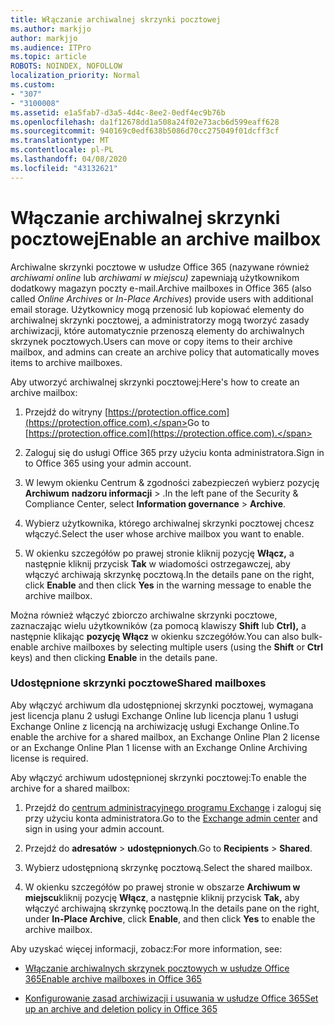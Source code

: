 ```yaml
---
title: Włączanie archiwalnej skrzynki pocztowej
ms.author: markjjo
author: markjjo
ms.audience: ITPro
ms.topic: article
ROBOTS: NOINDEX, NOFOLLOW
localization_priority: Normal
ms.custom:
- "307"
- "3100008"
ms.assetid: e1a5fab7-d3a5-4d4c-8ee2-0edf4ec9b76b
ms.openlocfilehash: da1f12678dd1a508a24f02e73acb6d599eaff628
ms.sourcegitcommit: 940169c0edf638b5086d70cc275049f01dcff3cf
ms.translationtype: MT
ms.contentlocale: pl-PL
ms.lasthandoff: 04/08/2020
ms.locfileid: "43132621"
---
```

# <a name="enable-an-archive-mailbox"></a><span data-ttu-id="0d3e7-102">Włączanie archiwalnej skrzynki pocztowej</span><span class="sxs-lookup"><span data-stu-id="0d3e7-102">Enable an archive mailbox</span></span>

<span data-ttu-id="0d3e7-103">Archiwalne skrzynki pocztowe w usłudze Office 365 (nazywane również *archiwami online* lub *archiwami w miejscu)* zapewniają użytkownikom dodatkowy magazyn poczty e-mail.</span><span class="sxs-lookup"><span data-stu-id="0d3e7-103">Archive mailboxes in Office 365 (also called *Online Archives* or *In-Place Archives*) provide users with additional email storage.</span></span> <span data-ttu-id="0d3e7-104">Użytkownicy mogą przenosić lub kopiować elementy do archiwalnej skrzynki pocztowej, a administratorzy mogą tworzyć zasady archiwizacji, które automatycznie przenoszą elementy do archiwalnych skrzynek pocztowych.</span><span class="sxs-lookup"><span data-stu-id="0d3e7-104">Users can move or copy items to their archive mailbox, and admins can create an archive policy that automatically moves items to archive mailboxes.</span></span>
  
<span data-ttu-id="0d3e7-105">Aby utworzyć archiwalnej skrzynki pocztowej:</span><span class="sxs-lookup"><span data-stu-id="0d3e7-105">Here's how to create an archive mailbox:</span></span>
  
1. <span data-ttu-id="0d3e7-106">Przejdź do witryny [https://protection.office.com](https://protection.office.com).</span><span class="sxs-lookup"><span data-stu-id="0d3e7-106">Go to [https://protection.office.com](https://protection.office.com).</span></span>

2. <span data-ttu-id="0d3e7-107">Zaloguj się do usługi Office 365 przy użyciu konta administratora.</span><span class="sxs-lookup"><span data-stu-id="0d3e7-107">Sign in to Office 365 using your admin account.</span></span>

3. <span data-ttu-id="0d3e7-108">W lewym okienku Centrum &amp; zgodności zabezpieczeń wybierz pozycję **Archiwum** **nadzoru informacji** \> .</span><span class="sxs-lookup"><span data-stu-id="0d3e7-108">In the left pane of the Security &amp; Compliance Center, select **Information governance** \> **Archive**.</span></span>

4. <span data-ttu-id="0d3e7-109">Wybierz użytkownika, którego archiwalnej skrzynki pocztowej chcesz włączyć.</span><span class="sxs-lookup"><span data-stu-id="0d3e7-109">Select the user whose archive mailbox you want to enable.</span></span>

5. <span data-ttu-id="0d3e7-110">W okienku szczegółów po prawej stronie kliknij pozycję **Włącz,** a następnie kliknij przycisk **Tak** w wiadomości ostrzegawczej, aby włączyć archiwają skrzynkę pocztową.</span><span class="sxs-lookup"><span data-stu-id="0d3e7-110">In the details pane on the right, click **Enable** and then click **Yes** in the warning message to enable the archive mailbox.</span></span>

<span data-ttu-id="0d3e7-111">Można również włączyć zbiorczo archiwalne skrzynki pocztowe, zaznaczając wielu użytkowników (za pomocą klawiszy **Shift** lub **Ctrl),** a następnie klikając **pozycję Włącz** w okienku szczegółów.</span><span class="sxs-lookup"><span data-stu-id="0d3e7-111">You can also bulk-enable archive mailboxes by selecting multiple users (using the **Shift** or **Ctrl** keys) and then clicking **Enable** in the details pane.</span></span>
  
### <a name="shared-mailboxes"></a><span data-ttu-id="0d3e7-112">Udostępnione skrzynki pocztowe</span><span class="sxs-lookup"><span data-stu-id="0d3e7-112">Shared mailboxes</span></span>

<span data-ttu-id="0d3e7-113">Aby włączyć archiwum dla udostępnionej skrzynki pocztowej, wymagana jest licencja planu 2 usługi Exchange Online lub licencja planu 1 usługi Exchange Online z licencją na archiwizację usługi Exchange Online.</span><span class="sxs-lookup"><span data-stu-id="0d3e7-113">To enable the archive for a shared mailbox, an Exchange Online Plan 2 license or an Exchange Online Plan 1 license with an Exchange Online Archiving license is required.</span></span>  

<span data-ttu-id="0d3e7-114">Aby włączyć archiwum udostępnionej skrzynki pocztowej:</span><span class="sxs-lookup"><span data-stu-id="0d3e7-114">To enable the archive for a shared mailbox:</span></span>

1. <span data-ttu-id="0d3e7-115">Przejdź do [centrum administracyjnego programu Exchange](https://outlook.office365.com/ecp) i zaloguj się przy użyciu konta administratora.</span><span class="sxs-lookup"><span data-stu-id="0d3e7-115">Go to the [Exchange admin center](https://outlook.office365.com/ecp) and sign in using your admin account.</span></span>

2. <span data-ttu-id="0d3e7-116">Przejdź do **adresatów** > **udostępnionych**.</span><span class="sxs-lookup"><span data-stu-id="0d3e7-116">Go to **Recipients** > **Shared**.</span></span>

3. <span data-ttu-id="0d3e7-117">Wybierz udostępnioną skrzynkę pocztową.</span><span class="sxs-lookup"><span data-stu-id="0d3e7-117">Select the shared mailbox.</span></span>

4. <span data-ttu-id="0d3e7-118">W okienku szczegółów po prawej stronie w obszarze **Archiwum w miejscu**kliknij pozycję **Włącz**, a następnie kliknij przycisk **Tak,** aby włączyć archiwajną skrzynkę pocztową.</span><span class="sxs-lookup"><span data-stu-id="0d3e7-118">In the details pane on the right, under **In-Place Archive**, click **Enable**, and then click **Yes** to enable the archive mailbox.</span></span>

<span data-ttu-id="0d3e7-119">Aby uzyskać więcej informacji, zobacz:</span><span class="sxs-lookup"><span data-stu-id="0d3e7-119">For more information, see:</span></span>
  
- [<span data-ttu-id="0d3e7-120">Włączanie archiwalnych skrzynek pocztowych w usłudze Office 365</span><span class="sxs-lookup"><span data-stu-id="0d3e7-120">Enable archive mailboxes in Office 365</span></span>](https://docs.microsoft.com/office365/securitycompliance/enable-archive-mailboxes)

- [<span data-ttu-id="0d3e7-121">Konfigurowanie zasad archiwizacji i usuwania w usłudze Office 365</span><span class="sxs-lookup"><span data-stu-id="0d3e7-121">Set up an archive and deletion policy in Office 365</span></span>](https://docs.microsoft.com//office365/securitycompliance/set-up-an-archive-and-deletion-policy-for-mailboxes)

